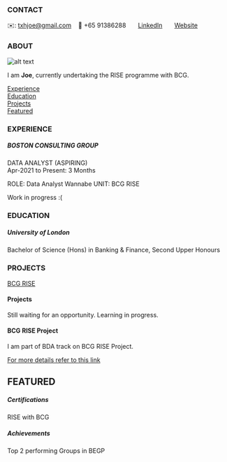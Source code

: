 <!-- CONTACT Section Starts -->
### CONTACT

<!-- Add your details -->
✉️: txhjoe@gmail.com 
&nbsp;&nbsp; 📲 +65 91386288
&nbsp;&nbsp;&nbsp;&nbsp;&nbsp; [LinkedIn](https://www.linkedin.com/in/joe-tan-772269117/) 
&nbsp;&nbsp;&nbsp;&nbsp;&nbsp; [Website](https://www.linkedin.com/in/joe-tan-772269117/)
<!-- CONTACT Section Ends -->

<!-- ABOUT Section Starts -->
### ABOUT
<!-- Add link to your picture -->

![alt text](https://raw.githubusercontent.com/krvishwesh54/Kumar-Vishwesh/main/images/profile.jpg)

<!-- Add your details -->

I am __Joe__, currently undertaking the RISE programme with BCG.


<!-- Add link to the sections -->
[Experience](#experience) <br>
[Education](#education) <br>
[Projects](#projects) <br>
[Featured](#featured) <br> 

<!-- ABOUT Section Ends -->

<!-- EXPERIENCE Section Starts -->
### EXPERIENCE
<!-- Add your details -->
##### BOSTON CONSULTING GROUP
DATA ANALYST (ASPIRING)<br>
Apr-2021 to Present: 3 Months

ROLE: Data Analyst Wannabe
UNIT: BCG RISE

Work in progress :(

<!-- EXPERIENCE Section Ends -->

<!-- EDUCATION Section Starts -->
### EDUCATION
<!-- Add your details -->
##### University of London
Bachelor of Science (Hons) in Banking & Finance, Second Upper Honours

<!-- EDUCATION Section Ends -->

<!-- PROJECTS Section Starts -->
### PROJECTS
<!-- Add your details -->

[BCG RISE](#BCG-RISE-Project) <br>

<!-- Add your details -->

#### Projects

Still waiting for an opportunity. Learning in progress.

#### BCG RISE Project

I am part of BDA track on BCG RISE Project.

[For more details refer to this link](https://bcg.com)

<!-- PROJECTS Section Ends -->

<!-- FEATURED Section Starts -->
## FEATURED
<!-- Add your details -->
##### Certifications
RISE with BCG

##### Achievements
Top 2 performing Groups in BEGP
<!-- FEATURED Section Ends -->
